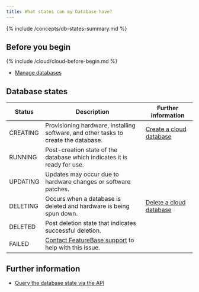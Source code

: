 ```yaml
---
title: What states can my Database have?
---
```


{% include /concepts/db-states-summary.md %}

## Before you begin

{% include /cloud/cloud-before-begin.md %}
* [Manage databases](/cloud/cloud-databases/cloud-db-manage)

## Database states

| Status | Description | Further information |
|---|---|---|
| CREATING |  Provisioning hardware, installing software, and other tasks to create the database. | [Create a cloud database](/cloud/cloud-databases/cloud-db-create) |
| RUNNING |  Post-creation state of the database which indicates it is ready for use. |  |
| UPDATING |  Updates may occur due to hardware changes or software patches. |  |
| DELETING |  Occurs when a database is deleted and hardware is being spun down. | [Delete a cloud database](/cloud/cloud-databases/cloud-db-delete) |
| DELETED |  Post deletion state that indicates successful deletion. |
| FAILED |  [Contact FeatureBase support](https://www.featurebase.com/contact-us) to help with this issue. |

## Further information

* [Query the database state via the API](https://api-docs-featurebase-cloud.redoc.ly/latest#operation/getDatabase)
